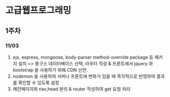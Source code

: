 # 고급웹프로그래밍
## 1주차
### 11/03
1. ejs, express, mongoose, body-parser method-override package 등 패키지 설치
=> 몽구스 데이터베이스 선택, 라우터 작성 & 프론트에서 jquery 와 bootstrap 을 사용하기 위해 CDN 선언.
2. nodemon 을 사용하여 서버나 프론트에 변화가 있을 때 즉각적으로 반영하여 결과를 확인할 수 있도록 설정
3. 메인페이지와 nav,head 분리 & router 작성하여 get 요청 처리